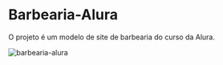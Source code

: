 # Barbearia-Alura

O projeto é um modelo de site de barbearia do curso da Alura.

![barbearia-alura](https://user-images.githubusercontent.com/107739313/198846288-a62305b8-b239-4aaa-9e85-3372f53cab22.png)
